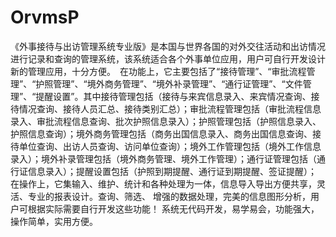 # OrvmsP
 《外事接待与出访管理系统专业版》是本国与世界各国的对外交往活动和出访情况进行记录和查询的管理系统，该系统适合各个外事单位应用，用户可自行开发设计新的管理应用，十分方便。　在功能上，它主要包括了“接待管理”、“审批流程管理”、“护照管理”、“境外商务管理”、“境外补录管理”、“通行证管理”、“文件管理”、“提醒设置”。其中接待管理包括（接待与来宾信息录入、来宾情况查询、接待情况查询、接待人员汇总、接待类别汇总）；审批流程管理包括（审批流程信息录入、审批流程信息查询、批次护照信息录入）；护照管理包括（护照信息录入、护照信息查询）；境外商务管理包括（商务出国信息录入、商务出国信息查询、接待单位查询、出访人员查询、访问单位查询）；境外工作管理包括（境外工作信息录入）；境外补录管理包括（境外商务管理、境外工作管理）；通行证管理包括（通行证信息录入）；提醒设置包括（护照到期提醒、通行证到期提醒、签证提醒）；　在操作上，它集输入、维护、统计和各种处理为一体，信息导入导出方便共享，灵活、专业的报表设计。查询、筛选、 增强的数据处理，完美的信息图形分析，用户可根据实际需要自行开发这些功能！ 系统无代码开发，易学易会，功能强大，操作简单，实用方便。
